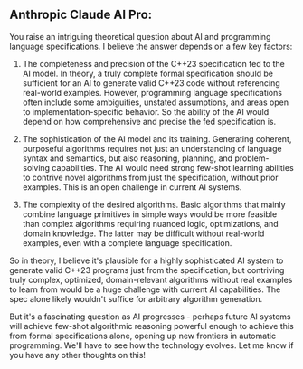 ## Anthropic Claude AI Pro:

You raise an intriguing theoretical question about AI and programming language specifications. I believe the answer depends on a few key factors:

1. The completeness and precision of the C++23 specification fed to the AI model. In theory, a truly complete formal specification should be sufficient for an AI to generate valid C++23 code without referencing real-world examples. However, programming language specifications often include some ambiguities, unstated assumptions, and areas open to implementation-specific behavior. So the ability of the AI would depend on how comprehensive and precise the fed specification is.

2. The sophistication of the AI model and its training. Generating coherent, purposeful algorithms requires not just an understanding of language syntax and semantics, but also reasoning, planning, and problem-solving capabilities. The AI would need strong few-shot learning abilities to contrive novel algorithms from just the specification, without prior examples. This is an open challenge in current AI systems.

3. The complexity of the desired algorithms. Basic algorithms that mainly combine language primitives in simple ways would be more feasible than complex algorithms requiring nuanced logic, optimizations, and domain knowledge. The latter may be difficult without real-world examples, even with a complete language specification.

So in theory, I believe it's plausible for a highly sophisticated AI system to generate valid C++23 programs just from the specification, but contriving truly complex, optimized, domain-relevant algorithms without real examples to learn from would be a huge challenge with current AI capabilities. The spec alone likely wouldn't suffice for arbitrary algorithm generation.

But it's a fascinating question as AI progresses - perhaps future AI systems will achieve few-shot algorithmic reasoning powerful enough to achieve this from formal specifications alone, opening up new frontiers in automatic programming. We'll have to see how the technology evolves. Let me know if you have any other thoughts on this!
